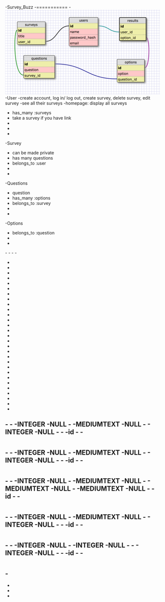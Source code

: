 -Survey_Buzz
 -===========
 -![](survey_buzz_schema.png)
 -User
 -create account, log in/ log out, create survey, delete survey, edit survey
 -see all their surveys
 -homepage: display all surveys
 -  has_many :surveys
 -  take a survey if you have link
 -
 -
 -
 -Survey
 -  can be made private
 -  has many questions
 -  belongs_to :user
 -
 -
 -Questions
 -  question
 -  has_many :options
 -  belongs_to :survey
 -
 -
 -Options
 -  belongs_to :question
 -
 -  <?xml version="1.0" encoding="utf-8" ?>
 -<!-- SQL XML created by WWW SQL Designer, http://code.google.com/p/wwwsqldesigner/ -->
 -<!-- Active URL: https://socrates.devbootcamp.com/sql.html -->
 -<sql>
 -<datatypes db="mysql">
 -  <group label="Numeric" color="rgb(238,238,170)">
 -    <type label="Integer" length="0" sql="INTEGER" re="INT" quote=""/>
 -    <type label="Decimal" length="1" sql="DECIMAL" re="DEC" quote=""/>
 -    <type label="Single precision" length="0" sql="FLOAT" quote=""/>
 -    <type label="Double precision" length="0" sql="DOUBLE" re="DOUBLE" quote=""/>
 -  </group>
 -
 -  <group label="Character" color="rgb(255,200,200)">
 -    <type label="Char" length="1" sql="CHAR" quote="'"/>
 -    <type label="Varchar" length="1" sql="VARCHAR" quote="'"/>
 -    <type label="Text" length="0" sql="MEDIUMTEXT" re="TEXT" quote="'"/>
 -    <type label="Binary" length="1" sql="BINARY" quote="'"/>
 -    <type label="Varbinary" length="1" sql="VARBINARY" quote="'"/>
 -    <type label="BLOB" length="0" sql="BLOB" re="BLOB" quote="'"/>
 -  </group>
 -
 -  <group label="Date &amp; Time" color="rgb(200,255,200)">
 -    <type label="Date" length="0" sql="DATE" quote="'"/>
 -    <type label="Time" length="0" sql="TIME" quote="'"/>
 -    <type label="Datetime" length="0" sql="DATETIME" quote="'"/>
 -    <type label="Year" length="0" sql="YEAR" quote=""/>
 -    <type label="Timestamp" length="0" sql="TIMESTAMP" quote="'"/>
 -  </group>
 -
 -  <group label="Miscellaneous" color="rgb(200,200,255)">
 -    <type label="ENUM" length="1" sql="ENUM" quote=""/>
 -    <type label="SET" length="1" sql="SET" quote=""/>
 -    <type label="Bit" length="0" sql="bit" quote=""/>
 -  </group>
 -</datatypes><table x="78" y="65" name="surveys">
 -<row name="id" null="1" autoincrement="1">
 -<datatype>INTEGER</datatype>
 -<default>NULL</default></row>
 -<row name="title" null="1" autoincrement="0">
 -<datatype>MEDIUMTEXT</datatype>
 -<default>NULL</default></row>
 -<row name="user_id" null="1" autoincrement="0">
 -<datatype>INTEGER</datatype>
 -<default>NULL</default><relation table="users" row="id" />
 -</row>
 -<key type="PRIMARY" name="">
 -<part>id</part>
 -</key>
 -</table>
 -<table x="103" y="198" name="questions">
 -<row name="id" null="1" autoincrement="1">
 -<datatype>INTEGER</datatype>
 -<default>NULL</default></row>
 -<row name="question" null="1" autoincrement="0">
 -<datatype>MEDIUMTEXT</datatype>
 -<default>NULL</default></row>
 -<row name="survey_id" null="1" autoincrement="0">
 -<datatype>INTEGER</datatype>
 -<default>NULL</default><relation table="surveys" row="id" />
 -</row>
 -<key type="PRIMARY" name="">
 -<part>id</part>
 -</key>
 -</table>
 -<table x="283" y="48" name="users">
 -<row name="id" null="1" autoincrement="1">
 -<datatype>INTEGER</datatype>
 -<default>NULL</default></row>
 -<row name="name" null="1" autoincrement="0">
 -<datatype>MEDIUMTEXT</datatype>
 -<default>NULL</default></row>
 -<row name="password_hash" null="1" autoincrement="0">
 -<datatype>MEDIUMTEXT</datatype>
 -<default>NULL</default></row>
 -<row name="email" null="1" autoincrement="0">
 -<datatype>MEDIUMTEXT</datatype>
 -<default>NULL</default></row>
 -<key type="PRIMARY" name="">
 -<part>id</part>
 -</key>
 -</table>
 -<table x="473" y="213" name="options">
 -<row name="id" null="1" autoincrement="1">
 -<datatype>INTEGER</datatype>
 -<default>NULL</default></row>
 -<row name="option" null="1" autoincrement="0">
 -<datatype>MEDIUMTEXT</datatype>
 -<default>NULL</default></row>
 -<row name="question_id" null="1" autoincrement="0">
 -<datatype>INTEGER</datatype>
 -<default>NULL</default><relation table="questions" row="id" />
 -</row>
 -<key type="PRIMARY" name="">
 -<part>id</part>
 -</key>
 -</table>
 -<table x="483" y="49" name="results">
 -<row name="id" null="1" autoincrement="1">
 -<datatype>INTEGER</datatype>
 -<default>NULL</default></row>
 -<row name="user_id" null="1" autoincrement="0">
 -<datatype>INTEGER</datatype>
 -<default>NULL</default><relation table="users" row="id" />
 -</row>
 -<row name="option_id" null="1" autoincrement="0">
 -<datatype>INTEGER</datatype>
 -<default>NULL</default><relation table="options" row="id" />
 -</row>
 -<key type="PRIMARY" name="">
 -<part>id</part>
 -</key>
 -</table>
 -</sql>
 -
 -
 -
 -
